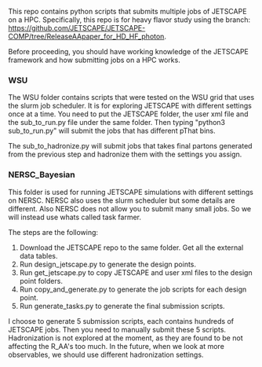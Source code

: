 This repo contains python scripts that submits multiple jobs of JETSCAPE on a HPC. Specifically, this repo is for heavy flavor study using the branch:
https://github.com/JETSCAPE/JETSCAPE-COMP/tree/ReleaseAApaper_for_HD_HF_photon. 

Before proceeding, you should have working knowledge of the JETSCAPE framework and how submitting jobs on a HPC works. 

### WSU

The WSU folder contains scripts that were tested on the WSU grid that uses the slurm job scheduler. It is for exploring JETSCAPE with different settings once at a time. You need to put the JETSCAPE folder, the user xml file and the sub_to_run.py file under the same folder. Then typing "python3 sub_to_run.py" will submit the jobs that has different pThat bins. 

The sub_to_hadronize.py will submit jobs that takes final partons generated from the previous step and hadronize them with the settings you assign. 

### NERSC_Bayesian

This folder is used for running JETSCAPE simulations with different settings on NERSC. NERSC also uses the slurm scheduler but some details are different. Also NERSC does not allow you to submit many small jobs. So we will instead use whats called task farmer. 

The steps are the following:
1. Download the JETSCAPE repo to the same folder. Get all the external data tables.
2. Run design_jetscape.py to generate the design points.
3. Run get_jetscape.py to copy JETSCAPE and user xml files to the design point folders.
4. Run copy_and_generate.py to generate the job scripts for each design point.
5. Run generate_tasks.py to generate the final submission scripts.

I choose to generate 5 submission scripts, each contains hundreds of JETSCAPE jobs. Then you need to manually submit these 5 scripts.
Hadronization is not explored at the moment, as they are found to be not affecting the R_AA's too much. In the future, when we look at more observables, we should use different hadronization settings.

